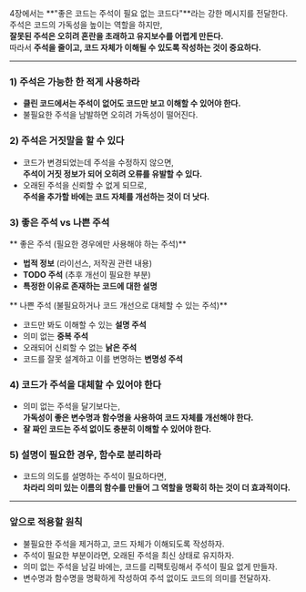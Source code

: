  
4장에서는 **"좋은 코드는 주석이 필요 없는 코드다"**라는 강한 메시지를 전달한다.  
주석은 코드의 가독성을 높이는 역할을 하지만,  
**잘못된 주석은 오히려 혼란을 초래하고 유지보수를 어렵게 만든다.**  
따라서 **주석을 줄이고, 코드 자체가 이해될 수 있도록 작성하는 것이 중요하다.**  

---


###  1) 주석은 가능한 한 적게 사용하라  
- **클린 코드에서는 주석이 없어도 코드만 보고 이해할 수 있어야 한다.**  
- 불필요한 주석을 남발하면 오히려 가독성이 떨어진다.  

###  2) 주석은 거짓말을 할 수 있다  
- 코드가 변경되었는데 주석을 수정하지 않으면,  
  **주석이 거짓 정보가 되어 오히려 오류를 유발할 수 있다.**  
- 오래된 주석을 신뢰할 수 없게 되므로,  
  **주석을 추가할 바에는 코드 자체를 개선하는 것이 더 낫다.**  

###  3) 좋은 주석 vs 나쁜 주석  
** 좋은 주석 (필요한 경우에만 사용해야 하는 주석)**  
- **법적 정보** (라이선스, 저작권 관련 내용)  
- **TODO 주석** (추후 개선이 필요한 부분)  
- **특정한 이유로 존재하는 코드에 대한 설명**  

** 나쁜 주석 (불필요하거나 코드 개선으로 대체할 수 있는 주석)**  
- 코드만 봐도 이해할 수 있는 **설명 주석**  
- 의미 없는 **중복 주석**  
- 오래되어 신뢰할 수 없는 **낡은 주석**  
- 코드를 잘못 설계하고 이를 변명하는 **변명성 주석**  

###  4) 코드가 주석을 대체할 수 있어야 한다  
- 의미 없는 주석을 달기보다는,  
  **가독성이 좋은 변수명과 함수명을 사용하여 코드 자체를 개선해야 한다.**  
- **잘 짜인 코드는 주석 없이도 충분히 이해할 수 있어야 한다.**  

###  5) 설명이 필요한 경우, 함수로 분리하라  
- 코드의 의도를 설명하는 주석이 필요하다면,  
  **차라리 의미 있는 이름의 함수를 만들어 그 역할을 명확히 하는 것이 더 효과적이다.**  

---

###  앞으로 적용할 원칙  
- 불필요한 주석을 제거하고, 코드 자체가 이해되도록 작성하자.  
- 주석이 필요한 부분이라면, 오래된 주석을 최신 상태로 유지하자.  
- 의미 없는 주석을 남길 바에는, 코드를 리팩토링해서 주석이 필요 없게 만들자.  
- 변수명과 함수명을 명확하게 작성하여 주석 없이도 코드의 의미를 전달하자.  


